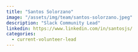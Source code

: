 ```yaml
---
title: "Santos Solorzano"
image: "/assets/img/team/santos-solorzano.jpeg"
description: "Slack Community Lead"
linkedin: https://www.linkedin.com/in/santosjs/
categories:
  - current-volunteer-lead
---
```

